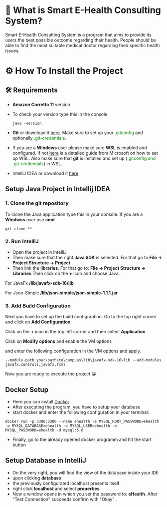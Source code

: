 # 🚀 What is Smart E-Health Consulting System?

Smart E-Health Consulting System is a program that aims to provide its users the best possible outcome regarding their
health. People should be able to find the most suitable medical doctor regarding their specific health issues.

# ⚙️ How To Install the Project

## 🛠️ Requirements

- **Amazon Corretto 11** version

- To check your version type this in the console
    ```programming
    java -version
    ```


- **Git** or download it [here](https://git-scm.com/downloads). Make sure to set up your <span style="color:green">
  .gitconfig</span> and optionally <span style="color:green">.git-credentials</span>.

- If you are a **Windows** user please make sure **WSL** is enabled and configured. If not
  [here](https://docs.microsoft.com/de-de/windows/wsl/install-win10) is a detailed guide from Microsoft on how to set up
  WSL. Also make sure that **git** is installed and set up (<span style="color:green">.gitconfig and
  .git-credentials</span>) in WSL.

- IntelliJ IDEA or download it [here](https://www.jetbrains.com/de-de/idea/download/#section=windows)

## Setup Java Project in Intellij IDEA

### 1. Clone the git repository

To clone the Java application type this in your console. If you are a **Windwos** user use **cmd**

```programming
git clone **
```

### 2. Run IntelliJ

- Open the project in IntelliJ
- Then make sure that the right **Java SDK** is selected. For that go to **File -> Project Structure -> Project**
- Then link the **libraries**. For that go to:  **File -> Project Structure -> Libraries** Then click on the **+** icon
  and choose Java.

For JavaFx **/lib/javafx-sdk-16/lib**

For Json-Simple **/lib/json-simple/json-simple-1.1.1.jar**

### 3. Add Build Configuration

Next you have to set up the build configuration. Go to the top right corner and click on **Add Configuration**

Click on the **+** icon in the top left corner and then select **Application**

Click on **Modify options** and enable the VM options

and enter the following configuration in the VM options and apply.

```
--module-path your\path\to\campuas\lib\javafx-sdk-16\lib --add-modules javafx.controls,javafx.fxml
```

Now you are ready to execute the project 😁

## Docker Setup

- Here you can install [Docker](https://docs.docker.com/get-docker/)
- After executing the program, you have to setup your database
- start docker and enter the following configuration in your terminal:

```
docker run -p 3306:3306 --name ehealth -e MYSQL_ROOT_PASSWORD=ehealth -e MYSQL_DATABASE=ehealth -e MYSQL_USER=ehealth -e MYSQL_PASSWORD=ehealth -d mysql:5.6
```

- Finally, go to the already opened docker programm and hit the start button

## Setup Database in IntelliJ

- On the very right, you will find the view of the database inside your IDE
- upon clicking **database**
- the previously configurated localhost presents itself
- right click **localhost** and select **properties**
- Now a window opens in which you set the password to: **eHealth**. After "Test Connection" succeeds confirm with "Okay"
  .

